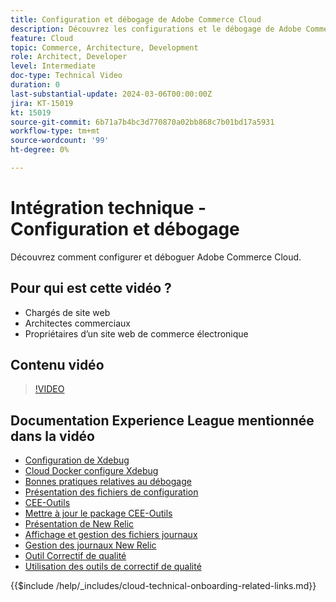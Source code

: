 ```yaml
---
title: Configuration et débogage de Adobe Commerce Cloud
description: Découvrez les configurations et le débogage de Adobe Commerce Cloud.
feature: Cloud
topic: Commerce, Architecture, Development
role: Architect, Developer
level: Intermediate
doc-type: Technical Video
duration: 0
last-substantial-update: 2024-03-06T00:00:00Z
jira: KT-15019
kt: 15019
source-git-commit: 6b71a7b4bc3d770870a02bb868c7b01bd17a5931
workflow-type: tm+mt
source-wordcount: '99'
ht-degree: 0%

---
```



# Intégration technique - Configuration et débogage

Découvrez comment configurer et déboguer Adobe Commerce Cloud.

## Pour qui est cette vidéo ?

- Chargés de site web
- Architectes commerciaux
- Propriétaires d’un site web de commerce électronique

## Contenu vidéo

>[!VIDEO](https://video.tv.adobe.com/v/3427709?learn=on)

## Documentation Experience League mentionnée dans la vidéo

- [Configuration de Xdebug](https://experienceleague.adobe.com/docs/commerce-cloud-service/user-guide/develop/test/debug.html)
- [Cloud Docker configure Xdebug](https://developer.adobe.com/commerce/cloud-tools/docker/test/configure-xdebug/)
- [Bonnes pratiques relatives au débogage](https://experienceleague.adobe.com/docs/commerce-operations/implementation-playbook/best-practices/development/debugging.html)
- [Présentation des fichiers de configuration](https://experienceleague.adobe.com/docs/commerce-cloud-service/user-guide/configure/overview.html)
- [CEE-Outils](https://experienceleague.adobe.com/docs/commerce-cloud-service/user-guide/dev-tools/ece-tools/package-overview.html)
- [Mettre à jour le package CEE-Outils](https://experienceleague.adobe.com/docs/commerce-cloud-service/user-guide/dev-tools/ece-tools/update-package.html)
- [Présentation de New Relic](https://experienceleague.adobe.com/docs/commerce-cloud-service/user-guide/monitor/new-relic/new-relic-service.html)
- [Affichage et gestion des fichiers journaux](https://experienceleague.adobe.com/docs/commerce-cloud-service/user-guide/develop/test/log-locations.html)
- [Gestion des journaux New Relic](https://experienceleague.adobe.com/docs/commerce-cloud-service/user-guide/monitor/new-relic/log-management.html)
- [Outil Correctif de qualité](https://experienceleague.adobe.com/tools/commerce-quality-patches/index.html)
- [Utilisation des outils de correctif de qualité](https://experienceleague.adobe.com/docs/commerce-operations/tools/quality-patches-tool/usage.html)

{{$include /help/_includes/cloud-technical-onboarding-related-links.md}}
